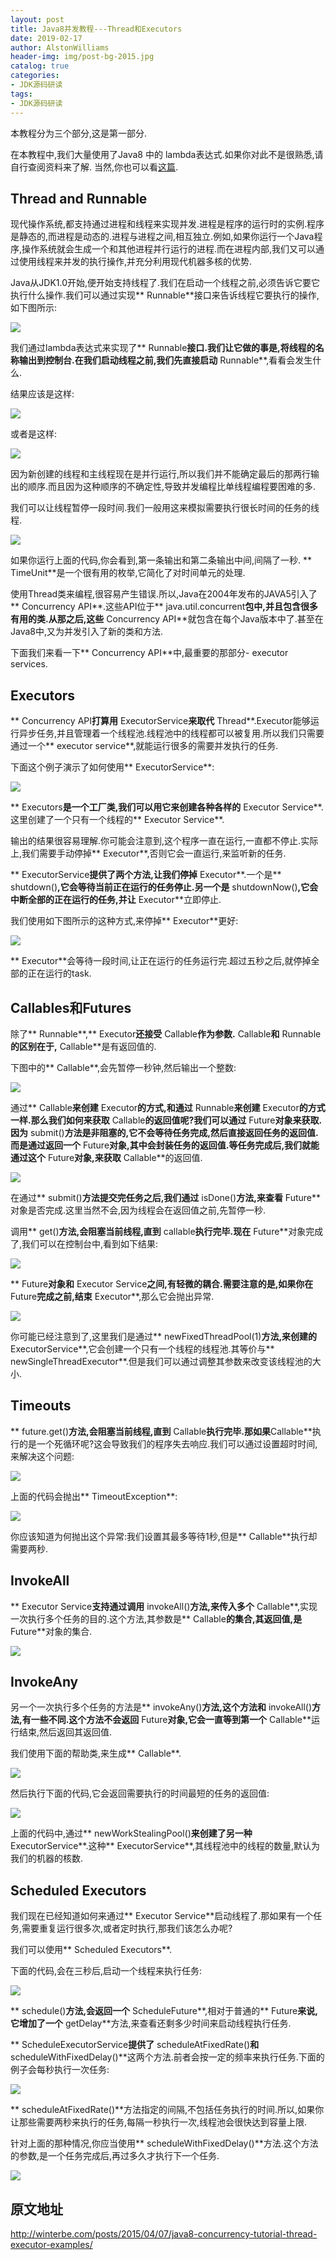 ```yaml
---
layout: post
title: Java8并发教程---Thread和Executors
date: 2019-02-17
author: AlstonWilliams
header-img: img/post-bg-2015.jpg
catalog: true
categories:
- JDK源码研读
tags:
- JDK源码研读
---
```


本教程分为三个部分,这是第一部分.

在本教程中,我们大量使用了Java8 中的 lambda表达式.如果你对此不是很熟悉,请自行查阅资料来了解. 当然,你也可以看[这篇](http://winterbe.com/posts/2014/03/16/java-8-tutorial/).

## Thread and Runnable

现代操作系统,都支持通过进程和线程来实现并发.进程是程序的运行时的实例.程序是静态的,而进程是动态的.进程与进程之间,相互独立.例如,如果你运行一个Java程序,操作系统就会生成一个和其他进程并行运行的进程.而在进程内部,我们又可以通过使用线程来并发的执行操作,并充分利用现代机器多核的优势.

Java从JDK1.0开始,便开始支持线程了.我们在启动一个线程之前,必须告诉它要它执行什么操作.我们可以通过实现** Runnable**接口来告诉线程它要执行的操作,如下图所示:

![](http://upload-images.jianshu.io/upload_images/4108852-e5fee1f5dc4ccc54.png?imageMogr2/auto-orient/strip%7CimageView2/2/w/1240)

我们通过lambda表达式来实现了** Runnable**接口.我们让它做的事是,将线程的名称输出到控制台.在我们启动线程之前,我们先直接启动** Runnable**,看看会发生什么.

结果应该是这样:


![](http://upload-images.jianshu.io/upload_images/4108852-1f368c2624a86ada.png?imageMogr2/auto-orient/strip%7CimageView2/2/w/1240)

或者是这样:


![](http://upload-images.jianshu.io/upload_images/4108852-5b3715aa8cd85f28.png?imageMogr2/auto-orient/strip%7CimageView2/2/w/1240)


因为新创建的线程和主线程现在是并行运行,所以我们并不能确定最后的那两行输出的顺序.而且因为这种顺序的不确定性,导致并发编程比单线程编程要困难的多.

我们可以让线程暂停一段时间.我们一般用这来模拟需要执行很长时间的任务的线程.


![](http://upload-images.jianshu.io/upload_images/4108852-3c2c4a52327d34e2.png?imageMogr2/auto-orient/strip%7CimageView2/2/w/1240)


如果你运行上面的代码,你会看到,第一条输出和第二条输出中间,间隔了一秒. ** TimeUnit**是一个很有用的枚举,它简化了对时间单元的处理.

使用Thread类来编程,很容易产生错误.所以,Java在2004年发布的JAVA5引入了** Concurrency API**.这些API位于** java.util.concurrent**包中,并且包含很多有用的类.从那之后,这些** Concurrency API**就包含在每个Java版本中了.甚至在Java8中,又为并发引入了新的类和方法.

下面我们来看一下** Concurrency API**中,最重要的那部分- executor services.

## Executors

** Concurrency API**打算用** ExecutorService**来取代** Thread**.Executor能够运行异步任务,并且管理着一个线程池.线程池中的线程都可以被复用.所以我们只需要通过一个** executor service**,就能运行很多的需要并发执行的任务.

下面这个例子演示了如何使用** ExecutorService**:


![](http://upload-images.jianshu.io/upload_images/4108852-500180394ef39d21.png?imageMogr2/auto-orient/strip%7CimageView2/2/w/1240)


** Executors**是一个工厂类,我们可以用它来创建各种各样的** Executor Service**.这里创建了一个只有一个线程的** Executor Service**.

输出的结果很容易理解.你可能会注意到,这个程序一直在运行,一直都不停止.实际上,我们需要手动停掉** Executor**,否则它会一直运行,来监听新的任务.

** ExecutorService**提供了两个方法,让我们停掉** Executor**.一个是** shutdown()**,它会等待当前正在运行的任务停止.另一个是** shutdownNow()**,它会中断全部的正在运行的任务,并让** Executor**立即停止.

我们使用如下图所示的这种方式,来停掉** Executor**更好:


![](http://upload-images.jianshu.io/upload_images/4108852-0511be1c96d9b00f.png?imageMogr2/auto-orient/strip%7CimageView2/2/w/1240)


** Executor**会等待一段时间,让正在运行的任务运行完.超过五秒之后,就停掉全部的正在运行的task.

## Callables和Futures

除了** Runnable**,** Executor**还接受** Callable**作为参数.** Callable**和** Runnable**的区别在于,** Callable**是有返回值的.

下图中的** Callable**,会先暂停一秒钟,然后输出一个整数:


![](http://upload-images.jianshu.io/upload_images/4108852-4b91fe4289c00f84.png?imageMogr2/auto-orient/strip%7CimageView2/2/w/1240)


通过** Callable**来创建** Executor**的方式,和通过** Runnable**来创建** Executor**的方式一样.那么我们如何来获取** Callable**的返回值呢?我们可以通过** Future**对象来获取.因为** submit()**方法是非阻塞的,它不会等待任务完成,然后直接返回任务的返回值.而是通过返回一个** Future**对象,其中会封装任务的返回值.等任务完成后,我们就能通过这个** Future**对象,来获取** Callable**的返回值.


![](http://upload-images.jianshu.io/upload_images/4108852-e01d51a3ce785657.png?imageMogr2/auto-orient/strip%7CimageView2/2/w/1240)


在通过** submit()**方法提交完任务之后,我们通过** isDone()**方法,来查看** Future**对象是否完成.这里当然不会,因为线程会在返回值之前,先暂停一秒.

调用** get()**方法,会阻塞当前线程,直到** callable**执行完毕.现在** Future**对象完成了,我们可以在控制台中,看到如下结果:


![](http://upload-images.jianshu.io/upload_images/4108852-affae718bdf8ca2d.png?imageMogr2/auto-orient/strip%7CimageView2/2/w/1240)


** Future**对象和** Executor Service**之间,有轻微的耦合.需要注意的是,如果你在** Future**完成之前,结束** Executor**,那么它会抛出异常.


![](http://upload-images.jianshu.io/upload_images/4108852-a1371e9857c2b954.png?imageMogr2/auto-orient/strip%7CimageView2/2/w/1240)


你可能已经注意到了,这里我们是通过** newFixedThreadPool(1)**方法,来创建的** ExecutorService**,它会创建一个只有一个线程的线程池.其等价与** newSingleThreadExecutor**.但是我们可以通过调整其参数来改变该线程池的大小.

## Timeouts

** future.get()**方法,会阻塞当前线程,直到** Callable**执行完毕.那如果**Callable**执行的是一个死循环呢?这会导致我们的程序失去响应.我们可以通过设置超时时间,来解决这个问题:


![](http://upload-images.jianshu.io/upload_images/4108852-45172f9443dbbf5a.png?imageMogr2/auto-orient/strip%7CimageView2/2/w/1240)


上面的代码会抛出** TimeoutException**:


![](http://upload-images.jianshu.io/upload_images/4108852-cbb4284fe2c597f5.png?imageMogr2/auto-orient/strip%7CimageView2/2/w/1240)


你应该知道为何抛出这个异常:我们设置其最多等待1秒,但是** Callable**执行却需要两秒.

## InvokeAll

** Executor Service**支持通过调用** invokeAll()**方法,来传入多个** Callable**,实现一次执行多个任务的目的.这个方法,其参数是** Callable**的集合,其返回值,是** Future**对象的集合.


![](http://upload-images.jianshu.io/upload_images/4108852-bac26adfa224b111.png?imageMogr2/auto-orient/strip%7CimageView2/2/w/1240)


## InvokeAny

另一个一次执行多个任务的方法是** invokeAny()**方法,这个方法和** invokeAll()**方法,有一些不同.这个方法不会返回** Future**对象,它会一直等到第一个** Callable**运行结束,然后返回其返回值.

我们使用下面的帮助类,来生成** Callable**.


![](http://upload-images.jianshu.io/upload_images/4108852-80133f01b82f4760.png?imageMogr2/auto-orient/strip%7CimageView2/2/w/1240)


然后执行下面的代码,它会返回需要执行的时间最短的任务的返回值:


![](http://upload-images.jianshu.io/upload_images/4108852-0a45b85e7a32d470.png?imageMogr2/auto-orient/strip%7CimageView2/2/w/1240)


上面的代码中,通过** newWorkStealingPool()**来创建了另一种** ExecutorService**.这种** ExecutorService**,其线程池中的线程的数量,默认为我们的机器的核数.

## Scheduled Executors

我们现在已经知道如何来通过** Executor Service**启动线程了.那如果有一个任务,需要重复运行很多次,或者定时执行,那我们该怎么办呢?

我们可以使用** Scheduled Executors**.

下面的代码,会在三秒后,启动一个线程来执行任务:


![](http://upload-images.jianshu.io/upload_images/4108852-c76357afe29a7781.png?imageMogr2/auto-orient/strip%7CimageView2/2/w/1240)


** schedule()**方法,会返回一个** ScheduleFuture**,相对于普通的** Future**来说,它增加了一个** getDelay**方法,来查看还剩多少时间来启动线程执行任务.

** ScheduleExecutorService**提供了** scheduleAtFixedRate()**和** scheduleWithFixedDelay()**这两个方法.前者会按一定的频率来执行任务.下面的例子会每秒执行一次任务:


![](http://upload-images.jianshu.io/upload_images/4108852-2046d69238a5820b.png?imageMogr2/auto-orient/strip%7CimageView2/2/w/1240)


** scheduleAtFixedRate()**方法指定的间隔,不包括任务执行的时间.所以,如果你让那些需要两秒来执行的任务,每隔一秒执行一次,线程池会很快达到容量上限.

针对上面的那种情况,你应当使用** scheduleWithFixedDelay()**方法.这个方法的参数,是一个任务完成后,再过多久才执行下一个任务.


![](http://upload-images.jianshu.io/upload_images/4108852-d7423f9b9339dd1f.png?imageMogr2/auto-orient/strip%7CimageView2/2/w/1240)

## 原文地址
http://winterbe.com/posts/2015/04/07/java8-concurrency-tutorial-thread-executor-examples/
